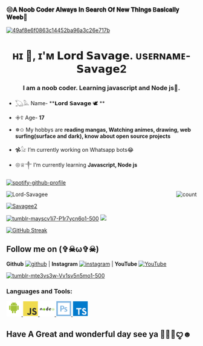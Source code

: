 ### 😒𝐀 𝐍𝐨𝐨𝐛 𝐂𝐨𝐝𝐞𝐫 𝐀𝐥𝐰𝐚𝐲𝐬 𝐈𝐧 𝐒𝐞𝐚𝐫𝐜𝐡 𝐎𝐟 𝐍𝐞𝐰 𝐓𝐡𝐢𝐧𝐠𝐬 B𝐚𝐬𝐢𝐜𝐚𝐥𝐥𝐲 𝐖𝐞𝐞𝐛🚀


<a href="https://imgbb.com/"><img src="https://i.ibb.co/Jq8xgRn/49af8e6f0863c14452ba96a3c26e717b.gif" alt="49af8e6f0863c14452ba96a3c26e717b" border="0" /></a>
<h1 align="center">ʜɪ 👋, ɪ'ᴍ 𝗟𝗼𝗿𝗱 𝗦𝗮𝘃𝗮𝗴𝗲. ᴜsᴇʀɴᴀᴍᴇ- 𝗦𝗮𝘃𝗮𝗴𝗲2</h1>
<h3 align="center">I am a noob coder. Learning javascript and Node js👀.</h3>

- 𓆏𓅓 Name- **𝗟𝗼𝗿𝗱 𝗦𝗮𝘃𝗮𝗴𝗲 🕊️ **

- 𖧷☦︎ Age- **17**

- ✵✩ My hobbys are **reading mangas, Watching animes, drawing, web surfing(surface and dark), know about open source projects**

- 𖣘𓃠 I’m currently working on Whatsapp bots😂

- 𑁍♕༒︎ I’m currently learning **Javascript, Node js**

</div>

[![spotify-github-profile](https://spotify-github-profile.vercel.app/api/view?uid=0bayzsrvnvivnrnxg4te2b1vb&cover_image=true&theme=default)](https://github.com/Lord-Savagee/Oum)



<img align="right" alt="count" src="https://count.getloli.com/get/@:Lord-Savagee?theme=rule34">

<p align="left"> <img src="https://komarev.com/ghpvc/?username=Lord-Savagee&label=Profile%20views&color=0e75b6&style=flat" alt="Lord-Savagee"> </p>

<p align="left"> <a href="https://github.com/ryo-ma/github-profile-trophy"><img src="https://github-profile-trophy.vercel.app/?username=Savagee2" alt="Savagee2" /></a> </p>
<a href="https://imgbb.com/"><img src="https://i.ibb.co/ryxjvsN/tumblr-mayscv1i7-P1r7ycn6o1-500.gif" alt="tumblr-mayscv1i7-P1r7ycn6o1-500" border="0" /></a>
<img src = "https://github-readme-stats.vercel.app/api?username=union-savage&show_icons=true&theme=radical&line_height=40&count_private=true&cache_seconds=1800&title_color=red&include_all_commits=true">

[![GitHub Streak](https://github-readme-streak-stats.herokuapp.com?user=union-savage&theme=blueberry&hide_border=true&date_format=M%20j%5B%2C%20Y%5D)](https://git.io/streak-stats)

## Follow me on (✞︎☠︎︎ω✞︎☠︎︎)
**Github** [<img src="https://img.icons8.com/nolan/240/github.png" alt='github' height='32'>](https://github.com/Lord-Savagee) | **Instagram** [<img src="https://img.icons8.com/nolan/240/instagram-new.png" alt='instagram' height='32'>](https://www.instagram.com/_smokey_vines_/) | **YouTube** [<img src="https://img.icons8.com/nolan/240/youtube.png" alt='YouTube' height='32'>](https://youtube.com/channel/UCXpD5-zJKfNjB-RGFNq9FPA)  

<a href="https://imgbb.com/"><img src="https://i.ibb.co/GQLrdy9/tumblr-mte3vs3w-Vv1sv5n5mo1-500.gif" alt="tumblr-mte3vs3w-Vv1sv5n5mo1-500" border="0" /></a>
<h3 align="left">Languages and Tools:</h3>
<p align="left"> <a href="https://developer.android.com" target="_blank"> <img src="https://raw.githubusercontent.com/devicons/devicon/master/icons/android/android-original-wordmark.svg" alt="android" width="40" height="40"/> </a> <a href="https://developer.mozilla.org/en-US/docs/Web/JavaScript" target="_blank"> <img src="https://raw.githubusercontent.com/devicons/devicon/master/icons/javascript/javascript-original.svg" alt="javascript" width="40" height="40"/> </a> <a href="https://nodejs.org" target="_blank"> <img src="https://raw.githubusercontent.com/devicons/devicon/master/icons/nodejs/nodejs-original-wordmark.svg" alt="nodejs" width="40" height="40"/> </a> <a href="https://www.photoshop.com/en" target="_blank"> <img src="https://raw.githubusercontent.com/devicons/devicon/master/icons/photoshop/photoshop-line.svg" alt="photoshop" width="40" height="40"/> </a> <a href="https://www.typescriptlang.org/" target="_blank"> <img src="https://raw.githubusercontent.com/devicons/devicon/master/icons/typescript/typescript-original.svg" alt="typescript" width="40" height="40"/> </a> </p>

## Have A Great and wonderful day see ya 💫✌🏻ꨄ︎☻︎










